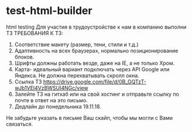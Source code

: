 # test-html-builder
html testing
Для участия в трудоустройстве к нам в компанию выполни ТЗ
ТРЕБОВАНИЯ К ТЗ: 
1) Соответствие макету (размер, тени, стили и т.д.)
2) Адаптивность на всех браузерах, нормально позиционирование блоков.
3) Шрифты должны работать везде, даже на IE, а не только Хром.
4) Карта-  идеальный вариант подключать через API Google или Яндекса. Не должна перехватывать скролл окна.
5) Ссылка ТЗ
https://drive.google.com/file/d/0B_GQTzT-wJb1VEl4VzBWSUI4NGc/view
6) Залейте ТЗ  на гитхаб или на свой хостинг и отправьте ссылку по почте в ответ на это письмо.
7) Дедлайн до понедельника 19.11.18.

Не забудьте указать в письме Ваш скайп, чтобы мы могли с Вами связаться.
